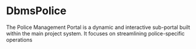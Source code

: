 # DbmsPolice
The Police Management Portal is a dynamic and interactive sub-portal built within the main project system. It focuses on streamlining police-specific operations
